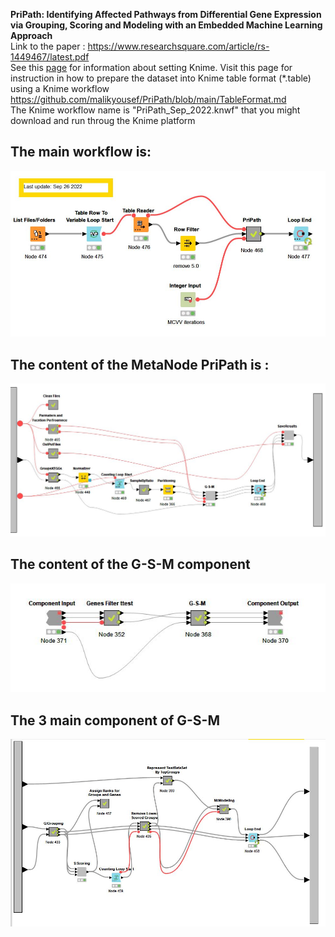**PriPath: Identifying Affected  Pathways from Differential Gene Expression via Grouping, Scoring and Modeling with an Embedded Machine Learning Approach**  
Link to the paper :  https://www.researchsquare.com/article/rs-1449467/latest.pdf
<br>
See this [page](https://github.com/malikyousef/PriPath/blob/697b1d659a4aa83e91d6043c90d7ade009a65cfc/SettingsKnime.md) for information about setting Knime.
Visit this page for instruction in how to prepare the dataset into Knime table format (*.table) using a Knime workflow
https://github.com/malikyousef/PriPath/blob/main/TableFormat.md
<br> 
The Knime workflow name is "PriPath_Sep_2022.knwf" that you might download and run throug the Knime platform

## The main workflow is: ##

![alt text](https://github.com/malikyousef/PriPath/blob/main/PriPath_main.PNG?raw=true)
 
 
 ## The content of the MetaNode PriPath is : ##
 
![alt text](https://github.com/malikyousef/PriPath/blob/main/PripPath_MetaNode.JPG?raw=true)

 ## The content of the G-S-M component ##
 
 ![alt text](https://github.com/malikyousef/PriPath/blob/main/Ttest_and_GSM.JPG?raw=true)

## The 3 main component of G-S-M ##
 ![alt text](https://github.com/malikyousef/PriPath/blob/main/G-S-M_all_steps.JPG?raw=true)
